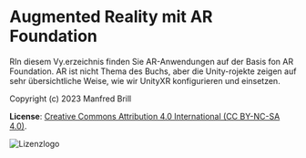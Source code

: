 # Augmented Reality mit AR Foundation

RIn diesem Vy.erzeichnis finden Sie AR-Anwendungen auf der Basis fon AR Foundation.
AR ist nicht Thema des Buchs, aber die Unity-rojekte zeigen auf sehr übersichtliche Weise,
wie wir UnityXR konfigurieren und einsetzen.




Copyright (c) 2023 Manfred Brill

**License**: [Creative Commons Attribution 4.0 International (CC BY-NC-SA 4.0)](https://creativecommons.org/licenses/by-nc-sa/4.0/).  

![Lizenzlogo](https://licensebuttons.net/l/by-nc-sa/3.0/de/88x31.png)
